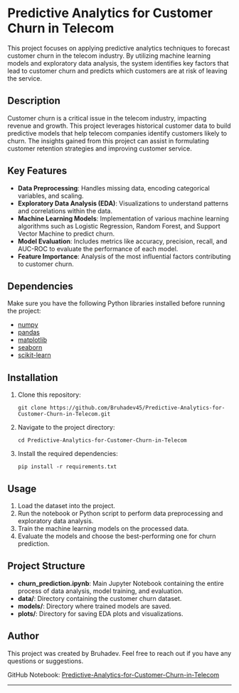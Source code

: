 # Predictive Analytics for Customer Churn in Telecom

This project focuses on applying predictive analytics techniques to forecast customer churn in the telecom industry. By utilizing machine learning models and exploratory data analysis, the system identifies key factors that lead to customer churn and predicts which customers are at risk of leaving the service.

## Description

Customer churn is a critical issue in the telecom industry, impacting revenue and growth. This project leverages historical customer data to build predictive models that help telecom companies identify customers likely to churn. The insights gained from this project can assist in formulating customer retention strategies and improving customer service.

## Key Features

- **Data Preprocessing**: Handles missing data, encoding categorical variables, and scaling.
- **Exploratory Data Analysis (EDA)**: Visualizations to understand patterns and correlations within the data.
- **Machine Learning Models**: Implementation of various machine learning algorithms such as Logistic Regression, Random Forest, and Support Vector Machine to predict churn.
- **Model Evaluation**: Includes metrics like accuracy, precision, recall, and AUC-ROC to evaluate the performance of each model.
- **Feature Importance**: Analysis of the most influential factors contributing to customer churn.

## Dependencies

Make sure you have the following Python libraries installed before running the project:

- [numpy](https://numpy.org/)
- [pandas](https://pandas.pydata.org/)
- [matplotlib](https://matplotlib.org/)
- [seaborn](https://seaborn.pydata.org/)
- [scikit-learn](https://scikit-learn.org/stable/)

## Installation

1. Clone this repository:

   ```
   git clone https://github.com/Bruhadev45/Predictive-Analytics-for-Customer-Churn-in-Telecom.git
   ```

2. Navigate to the project directory:

   ```
   cd Predictive-Analytics-for-Customer-Churn-in-Telecom
   ```

3. Install the required dependencies:

   ```
   pip install -r requirements.txt
   ```

## Usage

1. Load the dataset into the project.
2. Run the notebook or Python script to perform data preprocessing and exploratory data analysis.
3. Train the machine learning models on the processed data.
4. Evaluate the models and choose the best-performing one for churn prediction.

## Project Structure

- **churn_prediction.ipynb**: Main Jupyter Notebook containing the entire process of data analysis, model training, and evaluation.
- **data/**: Directory containing the customer churn dataset.
- **models/**: Directory where trained models are saved.
- **plots/**: Directory for saving EDA plots and visualizations.

## Author

This project was created by Bruhadev. Feel free to reach out if you have any questions or suggestions.

GitHub Notebook: [Predictive-Analytics-for-Customer-Churn-in-Telecom]([https://nbviewer.org/github/Bruhadev45/Predictive-Analytics-for-Customer-Churn-in-Telecom-/blob/main/Telecom_Churn_Prediction.ipynb])


---

